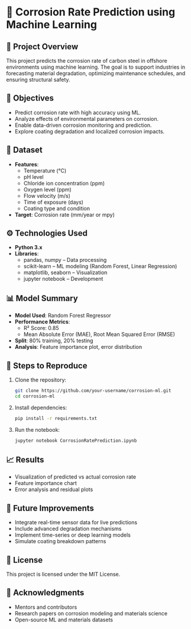 # 📘 Corrosion Rate Prediction using Machine Learning

## 🔬 Project Overview
This project predicts the corrosion rate of carbon steel in offshore environments using machine learning. The goal is to support industries in forecasting material degradation, optimizing maintenance schedules, and ensuring structural safety.

## 🚀 Objectives
- Predict corrosion rate with high accuracy using ML.
- Analyze effects of environmental parameters on corrosion.
- Enable data-driven corrosion monitoring and prediction.
- Explore coating degradation and localized corrosion impacts.

## 📁 Dataset
- **Features**:
  - Temperature (°C)
  - pH level
  - Chloride ion concentration (ppm)
  - Oxygen level (ppm)
  - Flow velocity (m/s)
  - Time of exposure (days)
  - Coating type and condition
- **Target**: Corrosion rate (mm/year or mpy)

## ⚙️ Technologies Used
- **Python 3.x**
- **Libraries**:
  - pandas, numpy – Data processing
  - scikit-learn – ML modeling (Random Forest, Linear Regression)
  - matplotlib, seaborn – Visualization
  - jupyter notebook – Development

## 📊 Model Summary
- **Model Used**: Random Forest Regressor
- **Performance Metrics**:
  - R² Score: 0.85
  - Mean Absolute Error (MAE), Root Mean Squared Error (RMSE)
- **Split**: 80% training, 20% testing
- **Analysis**: Feature importance plot, error distribution

## 🧪 Steps to Reproduce
1. Clone the repository:
   ```bash
   git clone https://github.com/your-username/corrosion-ml.git
   cd corrosion-ml
   ```

2. Install dependencies:
   ```bash
   pip install -r requirements.txt
   ```

3. Run the notebook:
   ```bash
   jupyter notebook CorrosionRatePrediction.ipynb
   ```

## 📈 Results
- Visualization of predicted vs actual corrosion rate
- Feature importance chart
- Error analysis and residual plots

## 📌 Future Improvements
- Integrate real-time sensor data for live predictions
- Include advanced degradation mechanisms
- Implement time-series or deep learning models
- Simulate coating breakdown patterns

## 📄 License
This project is licensed under the MIT License.

## 🤝 Acknowledgments
- Mentors and contributors
- Research papers on corrosion modeling and materials science
- Open-source ML and materials datasets
